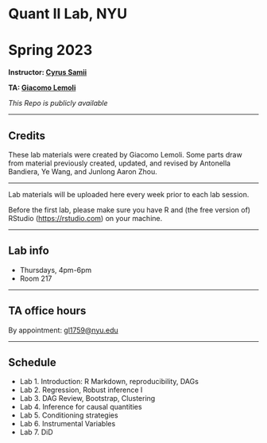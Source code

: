# Quant II Lab, NYU
# Spring 2023

**Instructor: [Cyrus Samii](https://cyrussamii.com/)**

**TA: [Giacomo Lemoli](https://giacomolemoli.com/)**

*This Repo is publicly available* 

---

## Credits

These lab materials were created by Giacomo Lemoli. Some parts draw from material previously created, updated, and revised by Antonella Bandiera, Ye Wang, and Junlong Aaron Zhou.

---

Lab materials will be uploaded here every week prior to each lab session.

Before the first lab, please make sure you have R and (the free version of) RStudio (https://rstudio.com) on your machine.

---

## Lab info

- Thursdays, 4pm-6pm
- Room 217

---

## TA office hours

By appointment: [gl1759@nyu.edu](mailto:gl1759@nyu.edu)

---

## Schedule

- Lab 1. Introduction: R Markdown, reproducibility, DAGs
- Lab 2. Regression, Robust inference I
- Lab 3. DAG Review, Bootstrap, Clustering
- Lab 4. Inference for causal quantities
- Lab 5. Conditioning strategies
- Lab 6. Instrumental Variables
- Lab 7. DiD